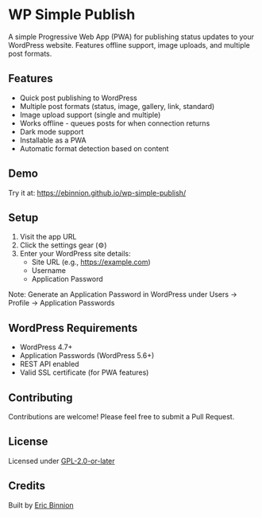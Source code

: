 # WP Simple Publish

A simple Progressive Web App (PWA) for publishing status updates to your WordPress website. Features offline support, image uploads, and multiple post formats.

## Features

- Quick post publishing to WordPress
- Multiple post formats (status, image, gallery, link, standard)
- Image upload support (single and multiple)
- Works offline - queues posts for when connection returns
- Dark mode support
- Installable as a PWA
- Automatic format detection based on content

## Demo

Try it at: https://ebinnion.github.io/wp-simple-publish/

## Setup

1. Visit the app URL
2. Click the settings gear (⚙️)
3. Enter your WordPress site details:
   - Site URL (e.g., https://example.com)
   - Username
   - Application Password

Note: Generate an Application Password in WordPress under Users → Profile → Application Passwords

## WordPress Requirements

- WordPress 4.7+
- Application Passwords (WordPress 5.6+)
- REST API enabled
- Valid SSL certificate (for PWA features)

## Contributing

Contributions are welcome! Please feel free to submit a Pull Request.

## License

Licensed under [GPL-2.0-or-later](LICENSE)

## Credits

Built by [Eric Binnion](https://github.com/ebinnion)